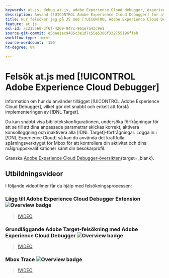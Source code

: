 ```yaml
---
keywords: at.js, debug at.js, adobe Experience Cloud debugger, experience cloud debugger, mbox trace, mbox highlight, debug, debugger, debugger, $9
description: Använd [!UICONTROL Adobe Experience Cloud Debugger] för att visa din bibliotekskonfiguration, granska begäranden, aktivera konsolloggning, inaktivera  [!DNL Target] anropsbegäranden och mycket mer.
title: Hur felsöker jag på JS med [!UICONTROL Adobe Experience Cloud Debugger]?
feature: at.js
exl-id: ac215560-3f6f-4269-947c-961e7a43c9e1
source-git-commit: e5bae1ac9485c3e1d7c55e6386f332755196ffab
workflow-type: tm+mt
source-wordcount: '156'
ht-degree: 0%

---
```


# Felsök at.js med [!UICONTROL Adobe Experience Cloud Debugger]

Information om hur du använder tillägget [!UICONTROL Adobe Experience Cloud Debugger], vilket gör det snabbt och enkelt att förstå implementeringen av [!DNL Target].

Du kan snabbt visa bibliotekskonfigurationen, undersöka förfrågningar för att se till att dina anpassade parametrar skickas korrekt, aktivera konsolloggning och inaktivera alla [!DNL Target]-förfrågningar. Logga in i [!DNL Experience Cloud] så kan du använda det kraftfulla spårningsverktyget för Mbox för att kontrollera din aktivitet och dina målgruppskvalifikationer samt din besökarprofil.

Granska [Adobe Experience Cloud Debugger-översikten](https://experienceleague.adobe.com/docs/experience-platform/debugger/home.html?lang=sv-SE){target=_blank}.

## Utbildningsvideor

I följande videofilmer får du hjälp med felsökningsprocessen:

### Lägg till Adobe Experience Cloud Debugger Extension ![Overview badge](../../assets/overview.png)

>[!VIDEO](https://video.tv.adobe.com/v/23114/?quality=12)

### Grundläggande Adobe Target-felsökning med Adobe Experience Cloud Debugger ![Overview badge](../../assets/overview.png)

>[!VIDEO](https://video.tv.adobe.com/v/23115/?quality=12)

### Mbox Trace ![Overview badge](../../assets/overview.png)

>[!VIDEO](https://video.tv.adobe.com/v/23113/?quality=12)
